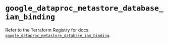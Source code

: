 # `google_dataproc_metastore_database_iam_binding`

Refer to the Terraform Registry for docs: [`google_dataproc_metastore_database_iam_binding`](https://registry.terraform.io/providers/hashicorp/google/6.40.0/docs/resources/dataproc_metastore_database_iam_binding).
